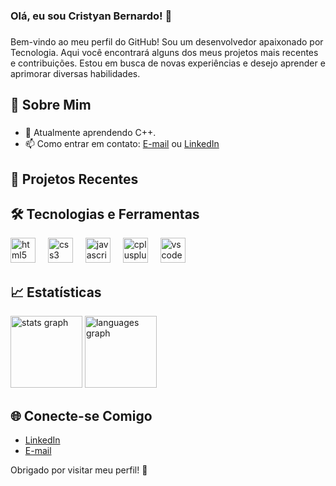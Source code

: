 <h3 align="left">Olá, eu sou Cristyan Bernardo! 👋</h3>

###

Bem-vindo ao meu perfil do GitHub! Sou um desenvolvedor apaixonado por Tecnologia. Aqui você encontrará alguns dos meus projetos mais recentes e contribuições. Estou em busca de novas experiências e desejo aprender e aprimorar diversas habilidades.

## 🚀 Sobre Mim

###

- 🌱 Atualmente aprendendo C++.
- 📫 Como entrar em contato: [E-mail](cristyanbernardo@hotmail.com) ou [LinkedIn](https://www.linkedin.com/in/cristyan-bernardo-03a1b219b/)

## 🔭 Projetos Recentes


## 🛠️ Tecnologias e Ferramentas

<div align="left">
  <img src="https://cdn.jsdelivr.net/gh/devicons/devicon/icons/html5/html5-original.svg" height="40" alt="html5 logo"  />
  <img width="12" />
  <img src="https://cdn.jsdelivr.net/gh/devicons/devicon/icons/css3/css3-original.svg" height="40" alt="css3 logo"  />
  <img width="12" />
  <img src="https://cdn.jsdelivr.net/gh/devicons/devicon/icons/javascript/javascript-original.svg" height="40" alt="javascript logo"  />
  <img width="12" />
  <img src="https://cdn.jsdelivr.net/gh/devicons/devicon/icons/cplusplus/cplusplus-original.svg" height="40" alt="cplusplus logo"  />
  <img width="12" />
  <img src="https://cdn.jsdelivr.net/gh/devicons/devicon/icons/vscode/vscode-original.svg" height="40" alt="vscode logo"  />
</div>

###

## 📈 Estatísticas

<div align="left">
  <img src="https://github-readme-stats.vercel.app/api?username=CristyanBernardo&hide_title=false&hide_rank=false&show_icons=true&include_all_commits=true&count_private=true&disable_animations=false&theme=swift&locale=pt-br&hide_border=false&order=1" height="115" alt="stats graph"  />
  <img src="https://github-readme-stats.vercel.app/api/top-langs?username=CristyanBernardo&locale=pt-br&hide_title=false&layout=compact&card_width=320&langs_count=5&theme=swift&hide_border=false&order=2" height="115" alt="languages graph"  />
</div>

###

## 🌐 Conecte-se Comigo

- [LinkedIn](https://www.linkedin.com/in/cristyan-bernardo-03a1b219b/)
- [E-mail](cristyanbernardo@hotmail.com)

Obrigado por visitar meu perfil! 🚀
